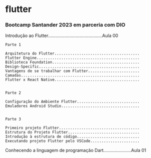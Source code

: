 # flutter
### Bootcamp Santander 2023 em parceria com DIO




Introdução ao Flutter...........................................Aula 00

    Parte 1

    Arquitetura do Flutter......................................
    Flutter Engine..............................................
    Biblioteca Foundation.......................................
    Design-Specific.............................................
    Vantagens de se trabalhar com Flutter.......................
    Camadas.....................................................
    Flutter x React Native......................................


    Parte 2

    Configuração do Ambiente Flutter............................
    Emuladores Android Studio...................................


    Parte 3

    Primeiro projeto Flutter....................................
    Estrutura do Projeto Flutter................................
    Introdução à estrutura de código............................
    Executando projeto Flutter pelo VSCode......................


Conhecendo a linguagem de programação Dart......................Aula 01